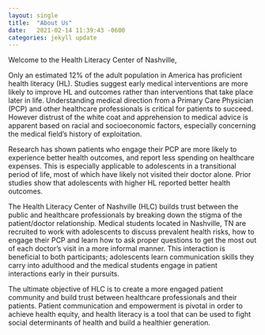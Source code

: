 ```yaml
---
layout: single
title:  "About Us"
date:   2021-02-14 11:39:43 -0600
categories: jekyll update
---
```

Welcome to the Health Literacy Center of Nashville,

Only an estimated 12% of the adult population in America has proficient health literacy (HL). Studies suggest early medical interventions are more likely to improve HL and outcomes rather than interventions that take place later in life. Understanding medical direction from a Primary Care Physician (PCP) and other healthcare professionals is critical for patients to succeed. However distrust of the white coat and apprehension to medical advice is apparent based on racial and socioeconomic factors, especially concerning the medical field’s history of exploitation.  

Research has shown patients who engage their PCP are more likely to experience better health outcomes, and report less spending on healthcare expenses. This is especially applicable to adolescents in a transitional period of life, most of which have likely not visited their doctor alone. Prior studies show that adolescents with higher HL reported better health outcomes. 

The Health Literacy Center of Nashville (HLC) builds trust between the public and healthcare professionals by breaking down the stigma of the patient/doctor relationship. Medical students located in Nashville, TN are recruited to work with adolescents to discuss prevalent health risks, how to engage their PCP and learn how to ask proper questions to get the most out of each doctor’s visit in a more informal manner. This interaction is beneficial to both participants; adolescents learn communication skills they carry into adulthood and the medical students engage in patient interactions early in their pursuits. 

The ultimate objective of HLC is to create a more engaged patient community and build trust between healthcare professionals and their patients. Patient communication and empowerment is pivotal in order to achieve health equity, and health literacy is a tool that can be used to fight social determinants of health and build a healthier generation. 

